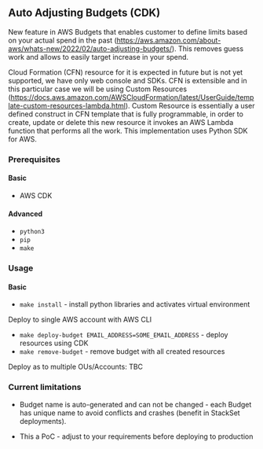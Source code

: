 
## Auto Adjusting Budgets (CDK) ##

New feature in AWS Budgets that enables customer to define limits based on your actual spend in the past (https://aws.amazon.com/about-aws/whats-new/2022/02/auto-adjusting-budgets/).
This removes guess work and allows to easily target increase in your spend.

Cloud Formation (CFN) resource for it is expected in future but is not yet supported, we have only web console and SDKs. CFN is extensible and in this particular case we will be using Custom Resources (https://docs.aws.amazon.com/AWSCloudFormation/latest/UserGuide/template-custom-resources-lambda.html).
Custom Resource is essentially a user defined construct in CFN template that is fully programmable, in order to create, update or delete this new resource it invokes an AWS Lambda function that performs all the work. This implementation uses Python SDK for AWS.


### Prerequisites ###

#### Basic #### 
* AWS CDK

#### Advanced ####
* `python3`
* `pip`
* `make`

### Usage ###

#### Basic ####

* `make install` - install python libraries and activates virtual environment

Deploy to single AWS account with AWS CLI

* `make deploy-budget EMAIL_ADDRESS=SOME_EMAIL_ADDRESS` - deploy resources using CDK
* `make remove-budget` - remove budget with all created resources


Deploy as to multiple OUs/Accounts: TBC




### Current limitations ###

* Budget name is auto-generated and can not be changed - each Budget has unique name to avoid conflicts and crashes (benefit in StackSet deployments).

* This a PoC - adjust to your requirements before deploying to production

